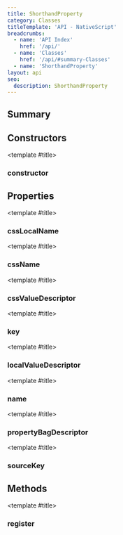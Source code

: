 ```yaml
---
title: ShorthandProperty
category: Classes
titleTemplate: 'API - NativeScript'
breadcrumbs: 
  - name: 'API Index'
    href: '/api/'
  - name: 'Classes'
    href: '/api/#summary-Classes'
  - name: 'ShorthandProperty'
layout: api
seo:
  description: ShorthandProperty
---
```


<!-- This page is auto generated, do not edit manually. -->
<!-- Run "yarn generate:api-docs" to regenerate -->

<script setup lang="ts">
  import { provide } from "vue";
  import API_DATA from "./ShorthandProperty.data.json";
  
  provide('API_DATA', API_DATA);
</script>

<APIRefHierarchy v-once />

## <Heading ignore>Summary</Heading>

<APIRefSummary v-once />

## Constructors

<div class="">

<APIRef for="12068" v-once>

<template #title>

### constructor

</template>

</APIRef>

</div>

## Properties

<div class="isReadonly">

<APIRef for="12077" v-once>

<template #title>

### cssLocalName

</template>

</APIRef>

</div>

<div class="isReadonly">

<APIRef for="12076" v-once>

<template #title>

### cssName

</template>

</APIRef>

</div>

<div class="isProtected isReadonly">

<APIRef for="12078" v-once>

<template #title>

### cssValueDescriptor

</template>

</APIRef>

</div>

<div class="isReadonly">

<APIRef for="12074" v-once>

<template #title>

### key

</template>

</APIRef>

</div>

<div class="isProtected isReadonly">

<APIRef for="12079" v-once>

<template #title>

### localValueDescriptor

</template>

</APIRef>

</div>

<div class="isReadonly">

<APIRef for="12075" v-once>

<template #title>

### name

</template>

</APIRef>

</div>

<div class="isProtected isReadonly">

<APIRef for="12080" v-once>

<template #title>

### propertyBagDescriptor

</template>

</APIRef>

</div>

<div class="isReadonly">

<APIRef for="12081" v-once>

<template #title>

### sourceKey

</template>

</APIRef>

</div>

## Methods

<div class="">

<APIRef for="12082" v-once>

<template #title>

### register

</template>

</APIRef>

</div>
